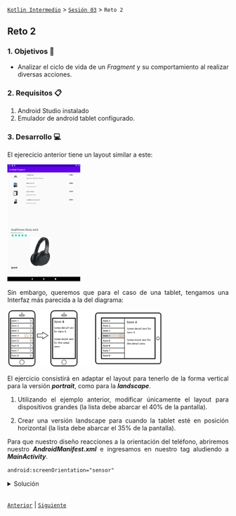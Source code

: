 [`Kotlin Intermedio`](../../Readme.md) > [`Sesión 03`](../Readme.md) > `Reto 2`
	
## Reto 2 

<div style="text-align: justify;">

### 1. Objetivos :dart:

- Analizar el ciclo de vida de un _Fragment_ y su comportamiento al realizar diversas acciones.

### 2. Requisitos :clipboard:

1. Android Studio instalado
2. Emulador de android tablet configurado.

### 3. Desarrollo :computer:

El ejerecicio anterior tiene un layout similar a este:

 <img src="../Ejemplo-02/images/9.png" width="33%">

Sin embargo, queremos que para el caso de una tablet, tengamos una Interfaz más parecida a la del diagrama:

 <img src="../Ejemplo-02/images/1.png" width="70%">

 El ejercicio consistirá en adaptar el layout para tenerlo de la forma vertical para la versión ___portrait___, como para la ___landscape___.

1. Utilizando el ejemplo anterior, modificar únicamente el layout para dispositivos grandes (la lista debe abarcar el 40% de la pantalla).

2. Crear una versión landscape para cuando la tablet esté en posición horizontal (la lista debe abarcar el 35% de la pantalla).

Para que nuestro diseño reacciones a la orientación del teléfono, abriremos nuestro ___AndroidManifest.xml___ e ingresamos en nuestro tag aludiendo a ___MainActivity___.

```xml
android:screenOrientation="sensor"
```

<details><summary>Solución</summary>

Para tener una versión landscape, crearemos un ___android resource directory___ con los _qualifiers_ ___Size___ con valor ___large___ y ___orientation___ con valor ___landscape___.
	
el código quedaría de esta forma:

```xml
<androidx.constraintlayout.widget.ConstraintLayout
    xmlns:android="http://schemas.android.com/apk/res/android"
    xmlns:app="http://schemas.android.com/apk/res-auto"
    xmlns:tools="http://schemas.android.com/tools"
    android:layout_width="match_parent"
    android:layout_height="match_parent"
    tools:context=".MainActivity">
    <fragment
        android:id="@+id/fragmentList"
        class="org.bedu.listdetailfragment.ListFragment"
        android:layout_width="0dp"
        android:layout_height="0dp"
        app:layout_constraintTop_toTopOf="parent"
        app:layout_constraintBottom_toBottomOf="parent"
        app:layout_constraintStart_toStartOf="parent"
        app:layout_constraintEnd_toEndOf="@id/guideline"/>
    <fragment
        android:id="@+id/fragmentDetail"
        class="org.bedu.listdetailfragment.DetailFragment"
        android:layout_width="0dp"
        android:layout_height="0dp"
        app:layout_constraintTop_toTopOf="parent"
        app:layout_constraintBottom_toBottomOf="parent"
        app:layout_constraintStart_toStartOf="@id/guideline"
        app:layout_constraintEnd_toEndOf="parent"/>

    <androidx.constraintlayout.widget.Guideline
        android:id="@+id/guideline"
        android:layout_width="wrap_content"
        android:layout_height="wrap_content"
        android:orientation="vertical"
        app:layout_constraintGuide_percent="0.4" />
</androidx.constraintlayout.widget.ConstraintLayout>
```

Para la versión _portrait_, bastaría únicamente modificar reutilizar el código anterior para ___fragment_detail___ de nuestro directorio ___layout-large___ y que tenga el 0.5 de porcentaje.

</details>
<br/>

[`Anterior`](../Ejemplo-02/Readme.md) | [`Siguiente`](../Ejemplo-03/Readme.md)




</div>
